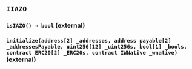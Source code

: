 ## `IIAZO`






### `isIAZO() → bool` (external)





### `initialize(address[2] _addresses, address payable[2] _addressesPayable, uint256[12] _uint256s, bool[1] _bools, contract ERC20[2] _ERC20s, contract IWNative _wnative)` (external)







